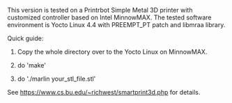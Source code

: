 This version is tested on a Printrbot Simple Metal 3D printer with customized 
controller based on Intel MinnowMAX. The tested software environment is Yocto Linux 4.4
with PREEMPT_PT patch and libmraa library.

Quick guide:
1. Copy the whole directory over to the Yocto Linux on MinnowMAX.

2. do 'make'

3. do './marlin your_stl_file.stl'

See https://www.cs.bu.edu/~richwest/smartprint3d.php for details.
